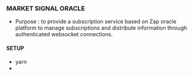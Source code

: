 ### MARKET SIGNAL ORACLE

- Purpose : to provide a subscription service based on Zap oracle platform to manage subscriptions and distribute information through authenticated websocket connections.

#### SETUP
- yarn
- 
